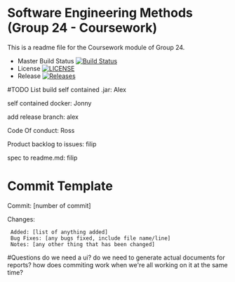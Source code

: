 # Software Engineering Methods (Group 24 - Coursework)
This is a readme file for the Coursework module of Group 24.

- Master Build Status [![Build Status](https://travis-ci.org/AlexanderRacey/group24_coursework.svg?branch=master)](https://travis-ci.org/AlexanderRacey/group24_coursework) 
- License [![LICENSE](https://img.shields.io/github/license/AlexanderRacey/group24_coursework.svg?style=flat-square)](https://github.com/AlexanderRacey/group24_coursework/blob/master/LICENSE)
- Release [![Releases](https://img.shields.io/github/release/AlexanderRacey/group24_coursework/all.svg?style=flat-square)](https://github.com/AlexanderRacey/group24_coursework/releases)

#TODO List
build self contained .jar: Alex

self contained docker: Jonny

add release branch: alex

Code Of conduct: Ross

Product backlog to issues: filip

spec to readme.md: filip

# Commit Template
Commit: [number of commit]

Changes:
     
     Added: [list of anything added]
     Bug Fixes: [any bugs fixed, include file name/line]
     Notes: [any other thing that has been changed]
     
#Questions
     do we need a ui?
     do we need to generate actual documents for reports?
     how does commiting work when we're all working on it at the same time?